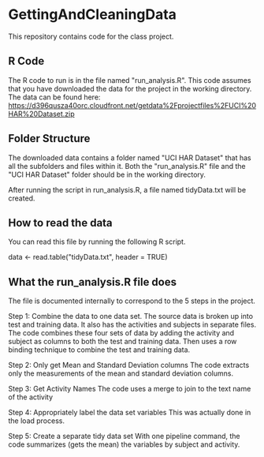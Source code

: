 # GettingAndCleaningData
This repository contains code for the class project.

## R Code
The R code to run is in the file named "run_analysis.R".  This code assumes that you have
downloaded the data for the project in the working directory.  The data can be found here:
https://d396qusza40orc.cloudfront.net/getdata%2Fprojectfiles%2FUCI%20HAR%20Dataset.zip 

## Folder Structure
The downloaded data contains a folder named "UCI HAR Dataset" that has all the subfolders 
and files within it.  Both the "run_analysis.R" file and the "UCI HAR Dataset" folder should be
in the working directory.

After running the script in run_analysis.R, a file named tidyData.txt will be created.

## How to read the data
You can read this file by running the following R script.

data <- read.table("tidyData.txt", header = TRUE)

## What the run_analysis.R file does
The file is documented internally to correspond to the 5 steps in the project.

Step 1: Combine the data to one data set.
The source data is broken up into test and training data.  It also has the activities and
subjects in separate files.  The code combines these four sets of data by adding the activity and subject as columns to both the test and training data.  Then uses a row binding technique to combine the test and training data.

Step 2: Only get Mean and Standard Deviation columns
The code extracts only the measurements of the mean and standard deviation columns. 

Step 3: Get Activity Names
The code uses a merge to join to the text name of the activity

Step 4: Appropriately label the data set variables
This was actually done in the load process.

Step 5: Create a separate tidy data set
With one pipeline command, the code summarizes (gets the mean) the variables by subject and activity.